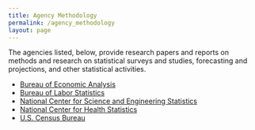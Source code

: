 ```yaml
---
title: Agency Methodology
permalink: /agency_methodology
layout: page
---
```

<p>The agencies listed, below, provide research papers and reports on methods and research on statistical surveys and studies, forecasting and projections, and other statistical activities.</p>
<ul>
  <li><a class="usa-link--external" href="http://nces.ed.gov/transfer.html?location=https://bea.gov/research/index.htm">Bureau of Economic Analysis</a></li>
  <li><a class="usa-link--external" href="http://nces.ed.gov/transfer.html?location=www.bls.gov/ore/">Bureau of Labor Statistics</a></li>
  <li><a class="usa-link--external" href="http://nces.ed.gov/transfer.html?location=www.nsf.gov/statistics/publication-index.cfm">National Center for Science and Engineering Statistics</a></li>
  <!----<li><a href="http://nces.ed.gov/transfer.html?location=www.nass.usda.gov/research">National Agricultural Statistics Service</a></li>--->
  <li><a class="usa-link--external" href="http://nces.ed.gov/transfer.html?location=www.cdc.gov/nchs/">National Center for Health Statistics</a></li>
<li><a class="usa-link--external" href="http://nces.ed.gov/transfer.html?location=www.census.gov/srd/www/byyear.html">U.S. Census Bureau</a></li>
</ul>